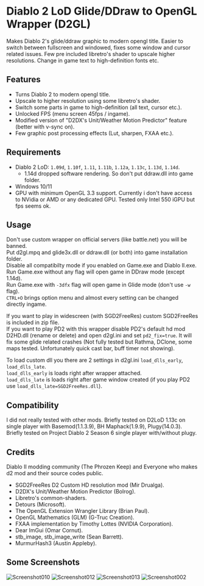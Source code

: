 # Diablo 2 LoD Glide/DDraw to OpenGL Wrapper (D2GL)

Makes Diablo 2's glide/ddraw graphic to modern opengl title. Easier to switch between fullscreen and windowed, fixes some window and cursor related issues.
Few pre included libretro's shader to upscale higher resolutions. Change in game text to high-definition fonts etc.

## Features

- Turns Diablo 2 to modern opengl title.
- Upscale to higher resolution using some libretro's shader.
- Switch some parts in game to high-definition (all text, cursor etc.).
- Unlocked FPS (menu screen 45fps / ingame).
- Modified version of "D2DX's Unit/Weather Motion Predictor" feature (better with v-sync on).
- Few graphic post processing effects (Lut, sharpen, FXAA etc.).

## Requirements

- Diablo 2 LoD: ``1.09d``, ``1.10f``, ``1.11``, ``1.11b``, ``1.12a``, ``1.13c``, ``1.13d``, ``1.14d``.
  - 1.14d dropped software rendering. So don't put ddraw.dll into game folder.
- Windows 10/11
- GPU with minimum OpenGL 3.3 support.
  Currently i don't have access to NVidia or AMD or any dedicated GPU. Tested only Intel 550 iGPU but fps seems ok.

## Usage

Don't use custom wrapper on official servers (like battle.net) you will be banned.  
Put d2gl.mpq and glide3x.dll or ddraw.dll (or both) into game installation folder.  
Disable all compatibilty mode if you enabled on Game.exe and Diablo II.exe.  
Run Game.exe without any flag will open game in DDraw mode (except 1.14d).  
Run Game.exe with ``-3dfx`` flag will open game in Glide mode (don't use ``-w`` flag).  
``CTRL+O`` brings option menu and almost every setting can be changed directly ingame.

If you want to play in widescreen (with SGD2FreeRes) custom SGD2FreeRes is included in zip file.  
If you want to play PD2 with this wrapper disable PD2's default hd mod D2HD.dll (rename or delete) and open d2gl.ini and set
``pd2_fix=true``. It will fix some glide related crashes (Not fully tested but Rathma, DClone, some maps tested. Unfortunately quick cast bar, buff timer not showing).

To load custom dll you there are 2 settings in d2gl.ini ``load_dlls_early``, ``load_dlls_late``.  
``load_dlls_early`` is loads right after wrapper attached.  
``load_dlls_late`` is loads right after game window created (if you play PD2 use ``load_dlls_late=SGD2FreeRes.dll``).

## Compatibility

I did not really tested with other mods.
Briefly tested on D2LoD 1.13c on single player with Basemod(1.1.3.9), BH Maphack(1.9.9), Plugy(14.0.3).
Briefly tested on Project Diablo 2 Season 6 single player with/without plugy.

## Credits

Diablo II modding community (The Phrozen Keep) and Everyone who makes d2 mod and their source codes public.

- SGD2FreeRes D2 Custom HD resolution mod (Mir Drualga).
- D2DX's Unit/Weather Motion Predictor (Bolrog).
- Libretro's common-shaders.
- Detours (Microsoft).
- The OpenGL Extension Wrangler Library (Brian Paul).
- OpenGL Mathematics (GLM) (G-Truc Creation).
- FXAA implementation by Timothy Lottes (NVIDIA Corporation).
- Dear ImGui (Omar Cornut).
- stb_image, stb_image_write (Sean Barrett).
- MurmurHash3 (Austin Appleby).

## Some Screenshots

![Screenshot010](https://user-images.githubusercontent.com/2043880/220664490-2a9b34d8-ca7c-4e52-a57d-d43c508f5813.png)
![Screenshot012](https://user-images.githubusercontent.com/2043880/220668775-3351be3b-27fa-4800-883f-09e5eb935c47.png)
![Screenshot013](https://user-images.githubusercontent.com/2043880/220666692-967a8c13-f480-4ac6-af1e-b45fda3bdee3.png)
![Screenshot002](https://user-images.githubusercontent.com/2043880/220667272-a83aa2cd-d038-41ea-a878-a6e148b8f9f6.png)
